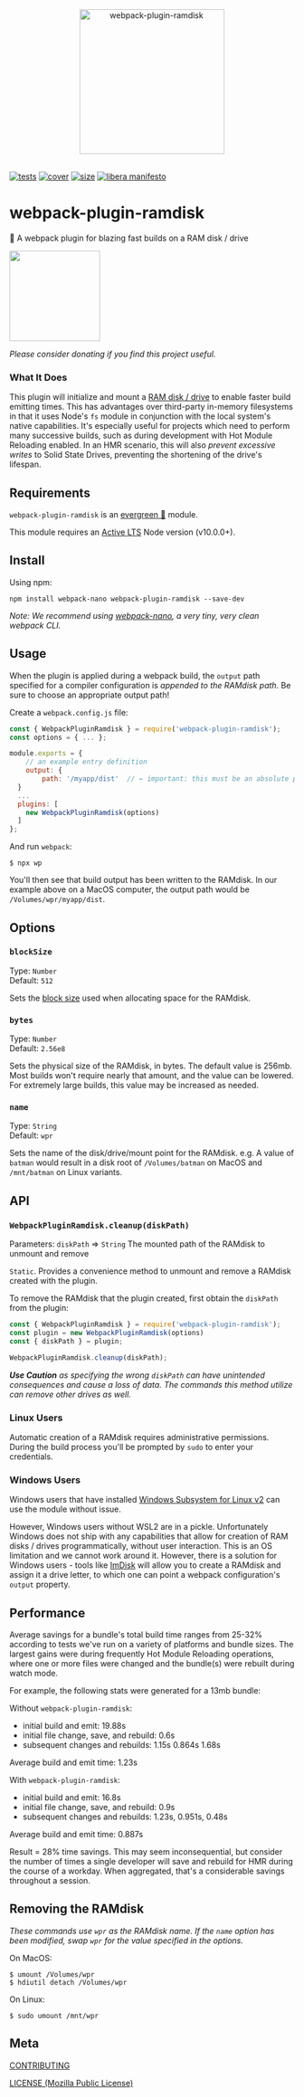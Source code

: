 [tests]: 	https://img.shields.io/circleci/project/github/shellscape/webpack-plugin-ramdisk.svg
[tests-url]: https://circleci.com/gh/shellscape/webpack-plugin-ramdisk

[cover]: https://codecov.io/gh/shellscape/webpack-plugin-ramdisk/branch/master/graph/badge.svg
[cover-url]: https://codecov.io/gh/shellscape/webpack-plugin-ramdisk

[size]: https://packagephobia.now.sh/badge?p=webpack-plugin-ramdisk
[size-url]: https://packagephobia.now.sh/result?p=webpack-plugin-ramdisk

[https]: https://nodejs.org/api/https.html#https_https_createserver_options_requestlistener
[http2]: https://nodejs.org/api/http2.html#http2_http2_createserver_options_onrequesthandler
[http2tls]: https://nodejs.org/api/http2.html#http2_http2_createsecureserver_options_onrequesthandler

<div align="center">
	<img width="256" src="https://raw.githubusercontent.com/shellscape/webpack-plugin-ramdisk/master/assets/ramdisk.svg?sanitize=true" alt="webpack-plugin-ramdisk"><br/><br/>
</div>

[![tests][tests]][tests-url]
[![cover][cover]][cover-url]
[![size][size]][size-url]
[![libera manifesto](https://img.shields.io/badge/libera-manifesto-lightgrey.svg)](https://liberamanifesto.com)

# webpack-plugin-ramdisk

🐏 A webpack plugin for blazing fast builds on a RAM disk / drive

<a href="https://www.patreon.com/shellscape">
  <img src="https://c5.patreon.com/external/logo/become_a_patron_button@2x.png" width="160">
</a>

_Please consider donating if you find this project useful._

### What It Does

This plugin will initialize and mount a [RAM disk / drive](https://en.wikipedia.org/wiki/RAM_drive) to enable faster build emitting times. This has advantages over third-party in-memory filesystems in that it uses Node's `fs` module in conjunction with the local system's native capabilities. It's especially useful for projects which need to perform many successive builds, such as during development with Hot Module Reloading enabled. In an HMR scenario, this will also _prevent excessive writes_ to Solid State Drives, preventing the shortening of the drive's lifespan.

## Requirements

`webpack-plugin-ramdisk` is an [evergreen 🌲](./.github/FAQ.md#what-does-evergreen-mean) module.

This module requires an [Active LTS](https://github.com/nodejs/Release) Node version (v10.0.0+).

## Install

Using npm:

```console
npm install webpack-nano webpack-plugin-ramdisk --save-dev
```

_Note: We recommend using [webpack-nano](https://github.com/shellscape/webpack-nano), a very tiny, very clean webpack CLI._

## Usage

When the plugin is applied during a webpack build, the `output` path specified for a compiler configuration is _appended to the RAMdisk path_. Be sure to choose an appropriate output path!

Create a `webpack.config.js` file:

```js
const { WebpackPluginRamdisk } = require('webpack-plugin-ramdisk');
const options = { ... };

module.exports = {
	// an example entry definition
	output: {
		path: '/myapp/dist'  // ← important: this must be an absolute path!
  }
  ...
  plugins: [
    new WebpackPluginRamdisk(options)
  ]
};

```

And run `webpack`:

```console
$ npx wp
```

You'll then see that build output has been written to the RAMdisk. In our example above on a MacOS computer, the output path would be `/Volumes/wpr/myapp/dist`.

## Options

### `blockSize`
Type: `Number`<br>
Default: `512`

Sets the [block size](https://en.wikipedia.org/wiki/Block_(data_storage)) used when allocating space for the RAMdisk.

### `bytes`
Type: `Number`<br>
Default: `2.56e8`

Sets the physical size of the RAMdisk, in bytes. The default value is 256mb. Most builds won't require nearly that amount, and the value can be lowered. For extremely large builds, this value may be increased as needed.

### `name`
Type: `String`<br>
Default: `wpr`

Sets the name of the disk/drive/mount point for the RAMdisk. e.g. A value of `batman` would result in a disk root of `/Volumes/batman` on MacOS and `/mnt/batman` on Linux variants.

## API

### `WebpackPluginRamdisk.cleanup(diskPath)`
Parameters: `diskPath` ⇒ `String` The mounted path of the RAMdisk to unmount and remove

`Static`. Provides a convenience method to unmount and remove a RAMdisk created with the plugin.

To remove the RAMdisk that the plugin created, first obtain the `diskPath` from the plugin:

```js
const { WebpackPluginRamdisk } = require('webpack-plugin-ramdisk');
const plugin = new WebpackPluginRamdisk(options)
const { diskPath } = plugin;

WebpackPluginRamdisk.cleanup(diskPath);
```

_**Use Caution** as specifying the wrong `diskPath` can have unintended consequences and cause a loss of data. The commands this method utilize can remove other drives as well._

### Linux Users

Automatic creation of a RAMdisk requires administrative permissions. During the build process you'll be prompted by `sudo` to enter your credentials.

### Windows Users

Windows users that have installed [Windows Subsystem for Linux v2](https://devblogs.microsoft.com/commandline/announcing-wsl-2/) can use the module without issue.

However, Windows users without WSL2 are in a pickle. Unfortunately Windows does not ship with any capabilities that allow for creation of RAM disks / drives programmatically, without user interaction. This is an OS limitation and we cannot work around it. However, there is a solution for Windows users - tools like [ImDisk](https://sourceforge.net/projects/imdisk-toolkit/) will allow you to create a RAMdisk and assign it a drive letter, to which one can point a webpack configuration's `output` property.

## Performance

Average savings for a bundle's total build time ranges from 25-32% according to tests we've run on a variety of platforms and bundle sizes. The largest gains were during frequently Hot Module Reloading operations, where one or more files were changed and the bundle(s) were rebuilt during watch mode.

For example, the following stats were generated for a 13mb bundle:

Without `webpack-plugin-ramdisk`:
 - initial build and emit: 19.88s
 - initial file change, save, and rebuild: 0.6s
 - subsequent changes and rebuilds: 1.15s 0.864s 1.68s

Average build and emit time: 1.23s

With `webpack-plugin-ramdisk`:
 - initial build and emit: 16.8s
 - initial file change, save, and rebuild: 0.9s
 - subsequent changes and rebuilds: 1.23s, 0.951s, 0.48s

Average build and emit time: 0.887s

Result = 28% time savings. This may seem inconsequential, but consider the number of times a single developer will save and rebuild for HMR during the course of a workday. When aggregated, that's a considerable savings throughout a session.

## Removing the RAMdisk

_These commands use `wpr` as the RAMdisk name. If the `name` option has been modified, swap `wpr` for the value specified in the options._

On MacOS:

```console
$ umount /Volumes/wpr
$ hdiutil detach /Volumes/wpr
```

On Linux:

```console
$ sudo umount /mnt/wpr
```

## Meta

[CONTRIBUTING](./.github/CONTRIBUTING.md)

[LICENSE (Mozilla Public License)](./LICENSE)
